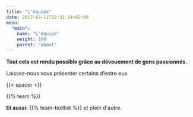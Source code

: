```yaml
---
title: "L'équipe"
date: 2017-07-11T22:31:14+02:00
menu:
  "main":
    name: "L'équipe"
    weight: 160
    parent: "about"
---
```


<p>
  <strong>Tout cela est rendu possible grâce au dévouement de gens passionnés.</strong><br/>
</p>
<p>
  Laissez-nous vous présenter certains d’entre eux.
</p>

{{< spacer >}}

{{% team %}}

**Et aussi:** {{% team-textlist %}} et plein d'autre.
